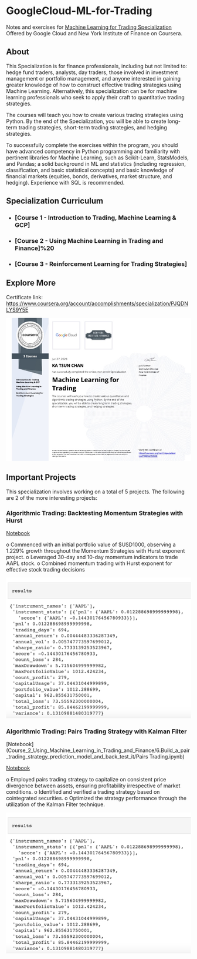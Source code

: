# GoogleCloud-ML-for-Trading
Notes and exercises for [Machine Learning for Trading Specialization](https://www.coursera.org/specializations/machine-learning-trading) Offered by Google Cloud and New York Institute of Finance on Coursera.

## About
This Specialization is for finance professionals, including but not limited to: hedge fund traders, analysts, day traders, those involved in investment management or portfolio management, and anyone interested in gaining greater knowledge of how to construct effective trading strategies using Machine Learning. Alternatively, this specialization can be for machine learning professionals who seek to apply their craft to quantitative trading strategies. 

The courses will teach you how to create various trading strategies using Python. By the end of the Specialization, you will be able to create long-term trading strategies, short-term trading strategies, and hedging strategies.



To successfully complete the exercises within the program, you should have advanced competency in Python programming and familiarity with pertinent libraries for Machine Learning, such as Scikit-Learn, StatsModels, and Pandas; a solid background in ML and statistics (including regression, classification, and basic statistical concepts) and basic knowledge of financial markets (equities, bonds, derivatives, market structure, and hedging). Experience with SQL is recommended.



## Specialization Curriculum
+ ### [Course 1 - Introduction to Trading, Machine Learning & GCP]
+ ### [Course 2 - Using Machine Learning in Trading and Finance]%20
+ ### [Course 3 - Reinforcement Learning for Trading Strategies]

## Explore More
Certificate link: https://www.coursera.org/account/accomplishments/specialization/PJQDNLYS9Y5E

![Certificate](https://github.com/ktchan33GBC/gcp_machine_learning_for_trading/blob/main/img/Specialization_Certificate_Coursera_Machine%20Learning%20for%20Trading.jpg)

<!-- USAGE EXAMPLES -->

## Important Projects

This specialization involves working on a total of 5 projects. The following are 2 of the more interesting projects:

### Algorithmic Trading: Backtesting Momentum Strategies with Hurst 

[Notebook](notebooks/momentum_backtest_losing_money.ipynb) 

o	Commenced with an initial portfolio value of $USD1000, observing a 1.229% growth throughout the Momentum Strategies with Hurst exponent project.
o	Leveraged 30-day and 10-day momentum indicators to trade AAPL stock.
o	Combined momentum trading with Hurst exponent for effective stock trading decisions

![Result](https://github.com/ktchan33GBC/gcp_machine_learning_for_trading/blob/main/img/result_momentum_backtest.png)



### Algorithmic Trading: Pairs Trading Strategy with Kalman Filter
[Notebook](Course_2_Using_Machine_Learning_in_Trading_and_Finance/6.Build_a_pair_trading_strategy_prediction_model_and_back_test_it/Pairs Trading.ipynb)

[Notebook](Course_2_Using_Machine_Learning_in_Trading_and_Finance/7.Estimate_parameters_using_Kalman_Filters/kalman_filters_solution.ipynb)

o	Employed pairs trading strategy to capitalize on consistent price divergence between assets, ensuring profitability irrespective of market conditions.
o	Identified and verified a trading strategy based on cointegrated securities.
o	Optimized the strategy performance through the utilization of the Kalman Filter technique.


![Result](https://github.com/ktchan33GBC/gcp_machine_learning_for_trading/blob/main/img/result_momentum_backtest.png)

